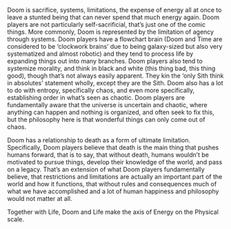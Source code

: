 Doom is sacrifice, systems, limitations, the expense of energy all at once to leave a stunted being that can never spend that much energy again. Doom players are not particularly self-sacrificial, that’s just one of the comic things. More commonly, Doom is represented by the limitation of agency through systems. Doom players have a flowchart brain (Doom and Time are considered to be ‘clockwork brains’ due to being galaxy-sized but also very systematized and almost robotic) and they tend to process life by expanding things out into many branches. Doom players also tend to systemize morality, and think in black and white (this thing bad, this thing good), though that’s not always easily apparent. They kin the ‘only Sith think in absolutes’ statement wholly, except they are the Sith.
Doom also has a lot to do with entropy, specifically chaos, and even more specifically, establishing order in what’s seen as chaotic. Doom players are fundamentally aware that the universe is uncertain and chaotic, where anything can happen and nothing is organized, and often seek to fix this, but the philosophy here is that wonderful things can only come out of chaos.

Doom has a relationship to death as a form of ultimate limitation. Specifically, Doom players believe that death is the main thing that pushes humans forward, that is to say, that without death, humans wouldn’t be motivated to pursue things, develop their knowledge of the world, and pass on a legacy. That’s an extension of what Doom players fundamentally believe, that restrictions and limitations are actually an important part of the world and how it functions, that without rules and consequences much of what we have accomplished and a lot of human happiness and philosophy would not matter at all. 

Together with Life, Doom and Life make the axis of Energy on the Physical scale.